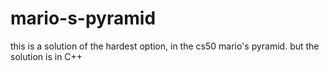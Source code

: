 # mario-s-pyramid
this is a solution of the hardest option, in the cs50 mario's pyramid. but the solution is in C++
